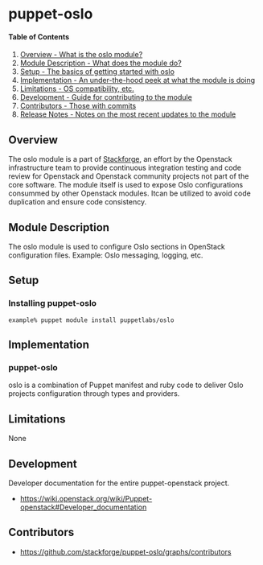 puppet-oslo
===========

#### Table of Contents

1. [Overview - What is the oslo module?](#overview)
2. [Module Description - What does the module do?](#module-description)
3. [Setup - The basics of getting started with oslo](#setup)
4. [Implementation - An under-the-hood peek at what the module is doing](#implementation)
5. [Limitations - OS compatibility, etc.](#limitations)
6. [Development - Guide for contributing to the module](#development)
7. [Contributors - Those with commits](#contributors)
8. [Release Notes - Notes on the most recent updates to the module](#release-notes)

Overview
--------

The oslo module is a part of [Stackforge](https://github.com/stackforge),
an effort by the Openstack infrastructure team to provide continuous integration
testing and code review for Openstack and Openstack community projects not part
of the core software.  The module itself is used to expose Oslo configurations consummed
by other Openstack modules. Itcan be utilized to avoid code duplication and ensure
code consistency.

Module Description
------------------

The oslo module is used to configure Oslo sections in OpenStack configuration files.
Example: Oslo messaging, logging, etc.


Setup
-----

### Installing puppet-oslo

    example% puppet module install puppetlabs/oslo


Implementation
--------------

### puppet-oslo

oslo is a combination of Puppet manifest and ruby code to deliver
Oslo projects configuration through types and providers.

Limitations
-----------

None


Development
-----------

Developer documentation for the entire puppet-openstack project.

* https://wiki.openstack.org/wiki/Puppet-openstack#Developer_documentation

Contributors
------------

* https://github.com/stackforge/puppet-oslo/graphs/contributors
